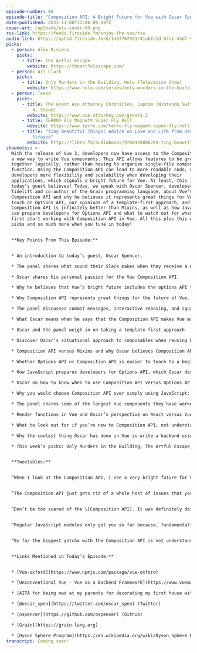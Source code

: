 ```yaml
---
episode-number: 80
episode-title: "Composition API: A Bright Future for Vue with Oscar Spencer"
date-published: 2021-11-08T11:00:00.697Z
cover-art: /uploads/etv-cover-80.png
rss-link: https://feeds.fireside.fm/enjoy-the-vue/rss
audio-link: https://aphid.fireside.fm/d/1437767933/41abfd1d-87a1-43d7-94d9-7fda3a5120e1/4a41f8d9-4465-46fb-9df8-c66576eb2c87.mp3
picks:
  - person: Alex Riviere
    picks:
      - title: The Artful Escape
        website: https://theartfulescape.com/
  - person: Ari Clark
    picks:
      - title: Only Murders in the Building, Hulu (Television Show)
        website: https://www.hulu.com/series/only-murders-in-the-building-ef31c7e1-cd0f-4e07-848d-1cbfedb50ddf
  - person: Tessa
    picks:
      - title: The Great Ace Attorney Chronicles, Capcom (Nintendo Switch, PlayStation
          4, Steam)
        website: https://www.ace-attorney.com/great1-2
      - title: TERRO® Fly Magnet® Super Fly Roll
        website: https://www.terro.com/terro-fly-magnet-super-fly-roll-t521
      - title: "Tiny Beautiful Things: Advice on Love and Life from Dear Sugar, Cheryl
          Strayed"
        website: https://libro.fm/audiobooks/9780449808269-tiny-beautiful-things
shownotes: >-
  With the release of Vue 3, developers now have access to the Composition API,
  a new way to write Vue components. This API allows features to be grouped
  together logically, rather than having to organize single-file components by
  function. Using the Composition API can lead to more readable code, and gives
  developers more flexibility and scalability when developing their
  applications, which signals a bright future for Vue. At least, this is what
  today’s guest believes! Today, we speak with Oscar Spencer, developer at
  Tidelift and co-author of the Grain programming language, about Vue’s
  Composition API and why he believes it represents great things for Vue. We
  touch on Options API, our opinions of a template-first approach, and why
  Composition API is infinitely better than Mixins, as well as how JavaScript
  can prepare developers for Options API and what to watch out for when you
  first start working with Composition API in Vue. All this plus this week’s
  picks and so much more when you tune in today!


  **Key Points From This Episode:**


  * An introduction to today’s guest, Oscar Spencer.

  * The panel shares what sound their Slack makes when they receive a new message.

  * Oscar shares his personal passion for the Vue Composition API.

  * Why he believes that Vue’s bright future includes the options API too.

  * Why Composition API represents great things for the future of Vue.

  * The panel discusses commit messages, interactive rebasing, and squashing.

  * What Oscar means when he says that the Composition API makes Vue more scalable.

  * Oscar and the panel weigh in on taking a template-first approach 

  * Discover Oscar’s situational approach to composables when reusing business logic.

  * Composition API versus Mixins and why Oscar believes Composition API is superior.

  * Whether Options API or Composition API is easier to teach to a beginner developer.

  * How JavaScript prepares developers for Options API, which Oscar describes as ‘cozy’.

  * Oscar on how to know when to use Composition API versus Options API.

  * Why you would choose Composition API over simply using JavaScript: reactivity.

  * The panel shares some of the longest Vue components they have worked on.

  * Render functions in Vue and Oscar’s perspective on React versus Vue.

  * What to look out for if you’re new to Composition API; not understanding Vue’s reactivity.

  * Why the coolest thing Oscar has done in Vue is write a backend using the reactivity API.

  * This week’s picks: Only Murders in the Building, The Artful Escape, Dyson Sphere Program, The Great Ace Attorney Chronicles, and more!


  **Tweetables:**


  “When I look at the Composition API, I see a very bright future for Vue.” — [@oscar_spen](https://twitter.com/oscar_spen) \[0:02:22]


  “The Composition API just gets rid of a whole host of issues that you have with Mixins. In fact, Mixins were my only complaint in Vue 2.” — [@oscar_spen](https://twitter.com/oscar_spen) \[0:24:05]


  “Don’t be too scared of the \[Composition API]. It was definitely designed with composition in mind. It was designed for you to have your composables consuming composables and not blowing up the world – \[while] being fairly easy to follow as well.” — [@oscar_spen](https://twitter.com/oscar_spen) \[0:27:34]


  “Regular JavaScript modules only get you so far because, fundamentally, what these regular JavaScript modules are missing is the reactivity. What the Composition API is letting us do is compose things that are reactive.” — [@oscar_spen](https://twitter.com/oscar_spen) \[0:41:44]


  “By far the biggest gotcha with the Composition API is not understanding Vue's reactivity. That’s going to be the biggest gotcha that you can possibly run into. I highly recommend, instead of trying to wing it, just go look at a tutorial.” — [@oscar_spen](https://twitter.com/oscar_spen) \[0:57:02]


  **Links Mentioned in Today’s Episode:**


  * [Vue-oxford](https://www.npmjs.com/package/vue-oxford)

  * [Unconventional Vue - Vue as a Backend Framework](https://www.vuemastery.com/conferences/vueconf-us-2020/unconventional-vue-vue-as-a-backend-framework), Oscar Spencer (VueConf US 2020)

  * [AITA for being mad at my parents for decorating my first house without my consent?](https://www.reddit.com/r/AmItheAsshole/comments/pmgu2h/aita_for_being_mad_at_my_parents_for_decorating), iamcag07

  * [@oscar_spen](https://twitter.com/oscar_spen) (Twitter)

  * [ospencer](https://github.com/ospenser) (Github)

  * [Grain](https://grain-lang.org)

  * [Dyson Sphere Program](https://en.wikipedia.org/wiki/Dyson_Sphere_Program) 
transcript: Coming soon!
---
```

